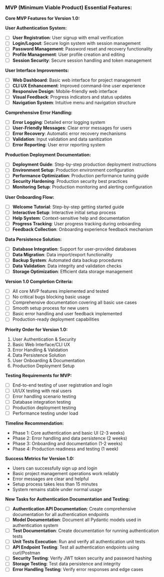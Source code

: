 ### MVP (Minimum Viable Product) Essential Features:

**Core MVP Features for Version 1.0:**

**User Authentication System:**
- [ ] **User Registration**: User signup with email verification
- [ ] **Login/Logout**: Secure login system with session management
- [ ] **Password Management**: Password reset and recovery functionality
- [ ] **Profile Management**: User profile creation and editing
- [ ] **Session Security**: Secure session handling and token management

**User Interface Improvements:**
- [ ] **Web Dashboard**: Basic web interface for project management
- [ ] **CLI UX Enhancement**: Improved command-line user experience
- [ ] **Responsive Design**: Mobile-friendly web interface
- [ ] **Visual Feedback**: Progress indicators and status updates
- [ ] **Navigation System**: Intuitive menu and navigation structure

**Comprehensive Error Handling:**
- [ ] **Error Logging**: Detailed error logging system
- [ ] **User-Friendly Messages**: Clear error messages for users
- [ ] **Error Recovery**: Automatic error recovery mechanisms
- [ ] **Validation**: Input validation and data sanitization
- [ ] **Error Reporting**: User error reporting system

**Production Deployment Documentation:**
- [ ] **Deployment Guide**: Step-by-step production deployment instructions
- [ ] **Environment Setup**: Production environment configuration
- [ ] **Performance Optimization**: Production performance tuning guide
- [ ] **Security Hardening**: Production security best practices
- [ ] **Monitoring Setup**: Production monitoring and alerting configuration

**User Onboarding Flow:**
- [ ] **Welcome Tutorial**: Step-by-step getting started guide
- [ ] **Interactive Setup**: Interactive initial setup process
- [ ] **Help System**: Context-sensitive help and documentation
- [ ] **Progress Tracking**: User progress tracking during onboarding
- [ ] **Feedback Collection**: Onboarding experience feedback mechanism

**Data Persistence Solution:**
- [ ] **Database Integration**: Support for user-provided databases
- [ ] **Data Migration**: Data import/export functionality
- [ ] **Backup System**: Automated data backup procedures
- [ ] **Data Validation**: Data integrity and validation checks
- [ ] **Storage Optimization**: Efficient data storage management

**Version 1.0 Completion Criteria:**
- [ ] All core MVP features implemented and tested
- [ ] No critical bugs blocking basic usage
- [ ] Comprehensive documentation covering all basic use cases
- [ ] Smooth setup process for new users
- [ ] Basic error handling and user feedback implemented
- [ ] Production-ready deployment capabilities

**Priority Order for Version 1.0:**
1. User Authentication & Security
2. Basic Web Interface/CLI UX
3. Error Handling & Validation
4. Data Persistence Solution
5. User Onboarding & Documentation
6. Production Deployment Setup

**Testing Requirements for MVP:**
- [ ] End-to-end testing of user registration and login
- [ ] UI/UX testing with real users
- [ ] Error handling scenario testing
- [ ] Database integration testing
- [ ] Production deployment testing
- [ ] Performance testing under load

**Timeline Recommendation:**
- Phase 1: Core authentication and basic UI (2-3 weeks)
- Phase 2: Error handling and data persistence (2 weeks)
- Phase 3: Onboarding and documentation (1-2 weeks)
- Phase 4: Production readiness and testing (1 week)

**Success Metrics for Version 1.0:**
- Users can successfully sign up and login
- Basic project management operations work reliably
- Error messages are clear and helpful
- Setup process takes less than 15 minutes
- System remains stable under normal usage

**New Tasks for Authentication Documentation and Testing:**
- [ ] **Authentication API Documentation**: Create comprehensive documentation for all authentication endpoints
- [ ] **Model Documentation**: Document all Pydantic models used in authentication system
- [ ] **Test Documentation**: Create documentation for running authentication tests
- [ ] **Unit Tests Execution**: Run and verify all authentication unit tests
- [ ] **API Endpoint Testing**: Test all authentication endpoints using curl/Postman
- [ ] **Security Testing**: Verify JWT token security and password hashing
- [ ] **Storage Testing**: Test data persistence and integrity
- [ ] **Error Handling Testing**: Verify error responses and edge cases

